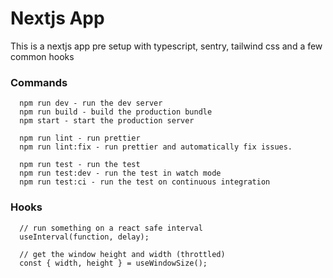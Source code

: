 # Nextjs App

This is a nextjs app pre setup with typescript, sentry, tailwind css and a few common hooks

### Commands

``` 
  npm run dev - run the dev server
  npm run build - build the production bundle
  npm start - start the production server

  npm run lint - run prettier
  npm run lint:fix - run prettier and automatically fix issues.

  npm run test - run the test
  npm run test:dev - run the test in watch mode
  npm run test:ci - run the test on continuous integration
```

### Hooks

```
  // run something on a react safe interval
  useInterval(function, delay);

  // get the window height and width (throttled)
  const { width, height } = useWindowSize();
```